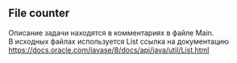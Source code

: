 ## File counter

Описание задачи находятся в комментариях в файле Main.  
В исходных файлах используется List ссылка на документацию https://docs.oracle.com/javase/8/docs/api/java/util/List.html